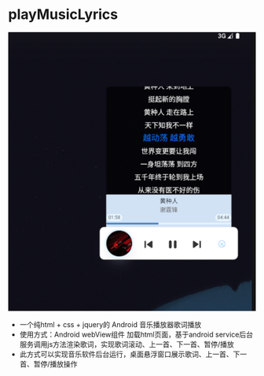 # playMusicLyrics
![image](img/WX20241112-105046.png)

- 一个纯html + css + jquery的 Android 音乐播放器歌词播放
- 使用方式：Android webView组件 加载html页面，基于android service后台服务调用js方法渲染歌词，实现歌词滚动、上一首、下一首、暂停/播放
- 此方式可以实现音乐软件后台运行，桌面悬浮窗口展示歌词、上一首、下一首、暂停/播放操作